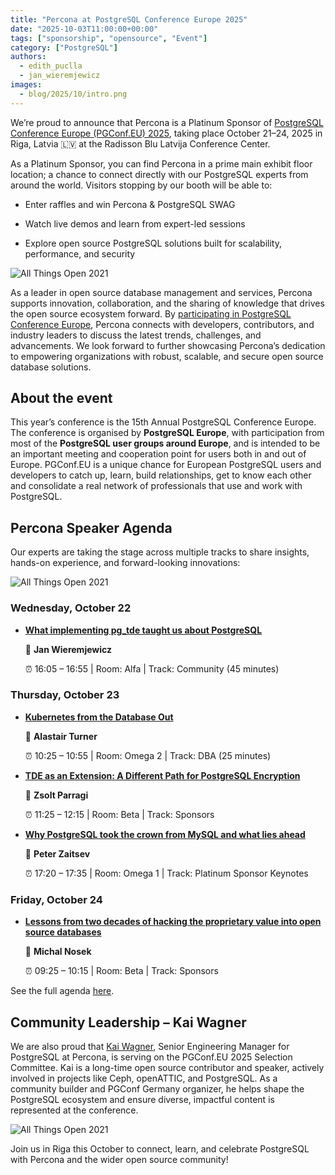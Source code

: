 ```yaml
---
title: "Percona at PostgreSQL Conference Europe 2025"
date: "2025-10-03T11:00:00+00:00"
tags: ["sponsorship", "opensource", "Event"]
category: ["PostgreSQL"]
authors:
  - edith_puclla
  - jan_wieremjewicz
images:
  - blog/2025/10/intro.png
---
```


We’re proud to announce that Percona is a Platinum Sponsor of [PostgreSQL Conference Europe (PGConf.EU) 2025](https://2025.pgconf.eu/), taking place October 21–24, 2025 in Riga, Latvia 🇱🇻 at the Radisson Blu Latvija Conference Center.

As a Platinum Sponsor, you can find Percona in a prime main exhibit floor location; a chance to connect directly with our PostgreSQL experts from around the world. Visitors stopping by our booth will be able to:

- Enter raffles and win Percona & PostgreSQL SWAG

- Watch live demos and learn from expert-led sessions

- Explore open source PostgreSQL solutions built for scalability, performance, and security

![All Things Open 2021](/blog/2025/10/intro.png)

As a leader in open source database management and services, Percona supports innovation, collaboration, and the sharing of knowledge that drives the open source ecosystem forward. By [participating in PostgreSQL Conference Europe](https://2025.pgconf.nyc/), Percona connects with developers, contributors, and industry leaders to discuss the latest trends, challenges, and advancements. We look forward to further showcasing Percona’s dedication to empowering organizations with robust, scalable, and secure open source database solutions.

## About the event

This year’s conference is the 15th Annual PostgreSQL Conference Europe. The conference is organised by **PostgreSQL Europe**, with participation from most of the **PostgreSQL user groups around Europe**, and is intended to be an important meeting and cooperation point for users both in and out of Europe.
PGConf.EU is a unique chance for European PostgreSQL users and developers to catch up, learn, build relationships, get to know each other and consolidate a real network of professionals that use and work with PostgreSQL.


## Percona Speaker Agenda

Our experts are taking the stage across multiple tracks to share insights, hands-on experience, and forward-looking innovations:

![All Things Open 2021](/blog/2025/10/all.png)

### Wednesday, October 22

- **[What implementing pg_tde taught us about PostgreSQL](https://www.postgresql.eu/events/pgconfeu2025/schedule/session/7056-what-implementing-pg_tde-taught-us-about-postgresql/)**
  
  👤 **Jan Wieremjewicz**
  
  ⏰ 16:05 – 16:55 | Room: Alfa | Track: Community (45 minutes)


### Thursday, October 23
- **[Kubernetes from the Database Out](https://www.postgresql.eu/events/pgconfeu2025/schedule/session/7134-kubernetes-from-the-database-out/)**

  👤 **Alastair Turner**

  ⏰ 10:25 – 10:55 | Room: Omega 2 | Track: DBA (25 minutes)


- **[TDE as an Extension: A Different Path for PostgreSQL Encryption](https://www.postgresql.eu/events/pgconfeu2025/schedule/session/7191-tde-as-an-extension-a-different-path-for-postgresql-encryption/)**

  👤 **Zsolt Parragi**

  ⏰ 11:25 – 12:15 | Room: Beta | Track: Sponsors

- **[Why PostgreSQL took the crown from MySQL and what lies ahead](https://www.postgresql.eu/events/pgconfeu2025/schedule/session/7189-why-postgresql-took-the-crown-from-mysql-and-what-lies-ahead/)**

  👤 **Peter Zaitsev**

  ⏰ 17:20 – 17:35 | Room: Omega 1 | Track: Platinum Sponsor Keynotes


### Friday, October 24

- **[Lessons from two decades of hacking the proprietary value into open source databases](https://www.postgresql.eu/events/pgconfeu2025/schedule/session/7192-lessons-from-two-decades-of-hacking-the-proprietary-value-into-open-source-databases/)**

  👤 **Michal Nosek**

  ⏰ 09:25 – 10:15 | Room: Beta | Track: Sponsors
  

See the full agenda [here](https://www.postgresql.eu/events/pgconfeu2025/schedule/).

## Community Leadership – Kai Wagner

We are also proud that [Kai Wagner](https://www.linkedin.com/in/kai-wagner-b1b661152/), Senior Engineering Manager for PostgreSQL at Percona, is serving on the PGConf.EU 2025 Selection Committee.
Kai is a long-time open source contributor and speaker, actively involved in projects like Ceph, openATTIC, and PostgreSQL. As a community builder and PGConf Germany organizer, he helps shape the PostgreSQL ecosystem and ensure diverse, impactful content is represented at the conference.

 ![All Things Open 2021](/blog/2025/10/kai-wagner.png)

Join us in Riga this October to connect, learn, and celebrate PostgreSQL with Percona and the wider open source community!
